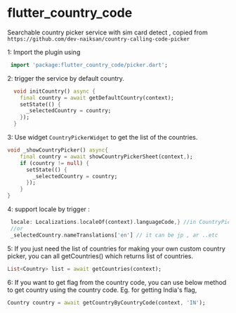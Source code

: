 # flutter_country_code

Searchable country picker service with sim card detect , copied from `https://github.com/dev-naiksan/country-calling-code-picker`

1: Import the plugin using

```dart
 import 'package:flutter_country_code/picker.dart';
```

2: trigger the service by default country.

```dart
  void initCountry() async {
    final country = await getDefaultCountry(context);
    setState(() {
      _selectedCountry = country;
    });
  }
```

3: Use widget `CountryPickerWidget` to get the list of the countries.

```dart
void _showCountryPicker() async{
    final country = await showCountryPickerSheet(context,);
    if (country != null) {
      setState(() {
        _selectedCountry = country;
      });
    }
}
```

4: support locale by trigger :

```dart
 locale: Localizations.localeOf(context).languageCode,} //in CountryPickerWidget
 //or
 _selectedCountry.nameTranslations['en'] // it can be jp , ar ..etc

```

5: If you just need the list of countries for making your own custom country picker, you can all getCountries() which returns list of countries.

```dart
List<Country> list = await getCountries(context);
```

6: If you want to get flag from the country code, you can use below method to get country using the country code.
   Eg. for getting India's flag,

```dart
Country country = await getCountryByCountryCode(context, 'IN');
```
